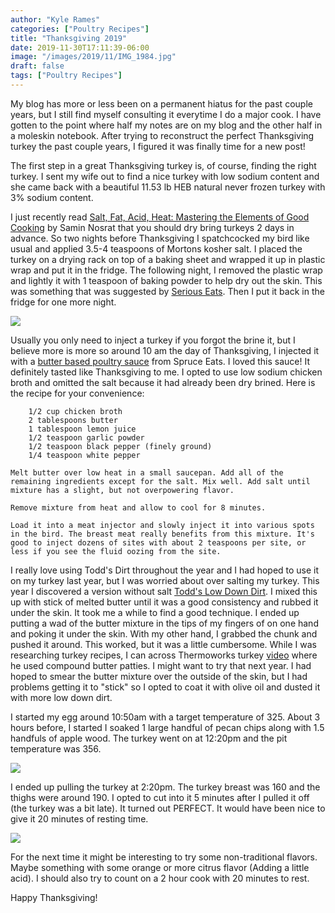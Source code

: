 ```yaml
---
author: "Kyle Rames"
categories: ["Poultry Recipes"]
title: "Thanksgiving 2019"
date: 2019-11-30T17:11:39-06:00
image: "/images/2019/11/IMG_1984.jpg"
draft: false
tags: ["Poultry Recipes"]
---
```


My blog has more or less been on a permanent hiatus for the past couple years, but I still find myself consulting it everytime I do a major cook. I have gotten to the point where half my notes are on my blog and the other half in a moleskin notebook. After trying to reconstruct the perfect Thanksgiving turkey the past couple years, I figured it was finally time for a new post!

The first step in a great Thanksgiving turkey is, of course, finding the right turkey. I sent my wife out to find a nice turkey with low sodium content and she came back with a beautiful 11.53 lb HEB natural never frozen turkey with 3% sodium content.

I just recently read [Salt, Fat, Acid, Heat: Mastering the Elements of Good Cooking](https://www.amazon.com/gp/product/1476753830/ref=dbs_a_def_rwt_bibl_vppi_i0) by Samin Nosrat that you should dry bring turkeys 2 days in advance. So two nights before Thanksgiving I spatchcocked my bird like usual and applied 3.5-4 teaspoons of Mortons kosher salt. I placed the turkey on a drying rack on top of a baking sheet and wrapped it up in plastic wrap and put it in the fridge. The following night, I removed the plastic wrap and lightly it with 1 teaspoon of baking powder to help dry out the skin. This was something that was suggested by [Serious Eats](https://www.seriouseats.com/2016/10/how-to-get-crispier-chicken-turkey-poultry-skin-with-baking-powder.html). Then I put it back in the fridge for one more night.

![](/images/2019/11/IMG_1973.jpg)

Usually you only need to inject a turkey if you forgot the brine it, but I believe more is more so around 10 am the day of Thanksgiving, I injected it with a [butter based poultry sauce](https://www.thespruceeats.com/butter-based-injection-sauce-335248) from Spruce Eats. I loved this sauce! It definitely tasted like Thanksgiving to me. I opted to use low sodium chicken broth and omitted the salt because it had already been dry brined. Here is the recipe for your convenience:

```
    1/2 cup chicken broth
    2 tablespoons butter
    1 tablespoon lemon juice
    1/2 teaspoon garlic powder
    1/2 teaspoon black pepper (finely ground)
    1/4 teaspoon white pepper

Melt butter over low heat in a small saucepan. Add all of the remaining ingredients except for the salt. Mix well. Add salt until mixture has a slight, but not overpowering flavor.

Remove mixture from heat and allow to cool for 8 minutes.

Load it into a meat injector and slowly inject it into various spots in the bird. The breast meat really benefits from this mixture. It's good to inject dozens of sites with about 2 teaspoons per site, or less if you see the fluid oozing from the site.

```

I really love using Todd's Dirt throughout the year and I had hoped to use it on my turkey last year, but I was worried about over salting my turkey. This year I discovered a version without salt  [Todd's Low Down Dirt](https://www.amazon.com/Todds-Dirt-Ultimate-All-Purpose-Seasoning/dp/B008VT88Z6). I mixed this up with stick of melted butter until it was a good consistency and rubbed it under the skin. It took me a while to find a good technique. I ended up putting a wad of the butter mixture in the tips of my fingers of on one hand and poking it under the skin. With my other hand, I grabbed the chunk and pushed it around. This worked, but it was a little cumbersome. While I was researching turkey recipes, I can across Thermoworks turkey [video](https://www.youtube.com/watch?v=im4qdseGV8E) where he used compound butter patties. I might want to try that next year. I had hoped to smear the butter mixture over the outside of the skin, but I had problems getting it to "stick" so I opted to coat it with olive oil and dusted it with more low down dirt.

I started my egg around 10:50am with a target temperature of 325. About 3 hours before, I started I soaked 1 large handful of pecan chips along with 1.5 handfuls of apple wood. The turkey went on at 12:20pm and the pit temperature was 356.

![](/images/2019/11/IMG_1975.jpg)

I ended up pulling the turkey at 2:20pm. The turkey breast was 160 and the thighs were around 190. I opted to cut into it 5 minutes after I pulled it off (the turkey was a bit late). It turned out PERFECT. It would have been nice to give it 20 minutes of resting time.

![](/images/2019/11/IMG_1984.jpg)

For the next time it might be interesting to try some non-traditional flavors. Maybe something with some orange or more citrus flavor (Adding a little acid). I should also try to count on a 2 hour cook with 20 minutes to rest.

Happy Thanksgiving!
